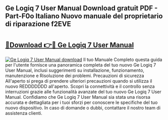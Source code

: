 ## Ge Logiq 7 User Manual Download gratuit PDF - Part-F0o Italiano Nuovo manuale del proprietario di riparazione f2EVE

# <h2><a href="http://dfd5e2.blite.top/?on=Ge+Logiq+7+User+Manual">🔗Download 👉🔴 Ge Logiq 7 User Manual</a></h2>

[![Ge Logiq 7 User Manual download](https://i.imgur.com/lujVjoI.png)](http://dfd5e2.blite.top/?on=Ge+Logiq+7+User+Manual)
Il tuo Manuale Completo questa guida per l'utente fornisce una panoramica completa del tuo nuovo Ge Logiq 7 User Manual, inclusi suggerimenti su installazione, funzionamento, manutenzione e Risoluzione dei problemi. Precauzioni di sicurezza All'aperto si prega di prendere ulteriori precauzioni quando si utilizza il nuovo REDDDDDDD all'aperto. Scopri la connettività e il controllo senza interruzioni grazie alle funzionalità avanzate del tuo nuovo Ge Logiq 7 User Manual. Confidiamo che Ge Logiq 7 User Manual sia stata una risorsa accurata e dettagliata per i tuoi sforzi per conoscere le specifiche del tuo nuovo dispositivo. In caso di domande o dubbi, contattare il nostro team di assistenza clienti.
